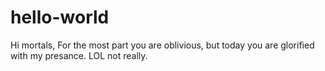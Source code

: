 # hello-world
Hi mortals,
For the most part you are oblivious, but today you are glorified with my presance. LOL not really.
